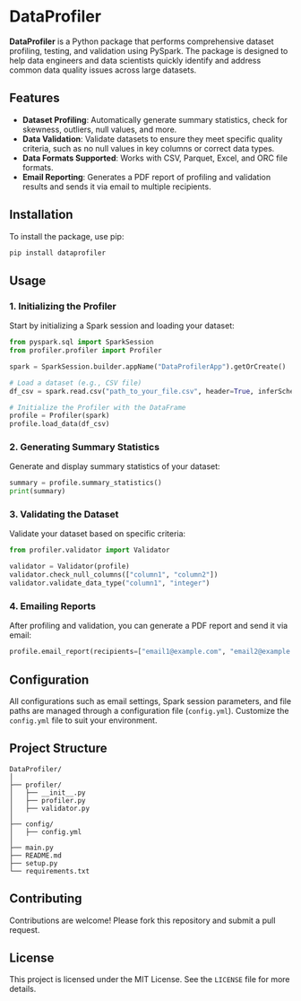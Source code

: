 # DataProfiler

**DataProfiler** is a Python package that performs comprehensive dataset profiling, testing, and validation using PySpark. The package is designed to help data engineers and data scientists quickly identify and address common data quality issues across large datasets.

## Features

- **Dataset Profiling**: Automatically generate summary statistics, check for skewness, outliers, null values, and more.
- **Data Validation**: Validate datasets to ensure they meet specific quality criteria, such as no null values in key columns or correct data types.
- **Data Formats Supported**: Works with CSV, Parquet, Excel, and ORC file formats.
- **Email Reporting**: Generates a PDF report of profiling and validation results and sends it via email to multiple recipients.

## Installation

To install the package, use pip:

```bash
pip install dataprofiler
```

## Usage

### 1. Initializing the Profiler

Start by initializing a Spark session and loading your dataset:

```python
from pyspark.sql import SparkSession
from profiler.profiler import Profiler

spark = SparkSession.builder.appName("DataProfilerApp").getOrCreate()

# Load a dataset (e.g., CSV file)
df_csv = spark.read.csv("path_to_your_file.csv", header=True, inferSchema=True)

# Initialize the Profiler with the DataFrame
profile = Profiler(spark)
profile.load_data(df_csv)
```

### 2. Generating Summary Statistics

Generate and display summary statistics of your dataset:

```python
summary = profile.summary_statistics()
print(summary)
```

### 3. Validating the Dataset

Validate your dataset based on specific criteria:

```python
from profiler.validator import Validator

validator = Validator(profile)
validator.check_null_columns(["column1", "column2"])
validator.validate_data_type("column1", "integer")
```

### 4. Emailing Reports

After profiling and validation, you can generate a PDF report and send it via email:

```python
profile.email_report(recipients=["email1@example.com", "email2@example.com"])
```

## Configuration

All configurations such as email settings, Spark session parameters, and file paths are managed through a configuration file (`config.yml`). Customize the `config.yml` file to suit your environment.

## Project Structure

```
DataProfiler/
│
├── profiler/
│   ├── __init__.py
│   ├── profiler.py
│   ├── validator.py
│
├── config/
│   ├── config.yml
│
├── main.py
├── README.md
├── setup.py
└── requirements.txt
```

## Contributing

Contributions are welcome! Please fork this repository and submit a pull request.

## License

This project is licensed under the MIT License. See the `LICENSE` file for more details.
